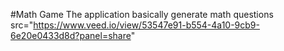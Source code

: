 #Math Game 
The application basically generate math questions 
src="https://www.veed.io/view/53547e91-b554-4a10-9cb9-6e20e0433d8d?panel=share" 
